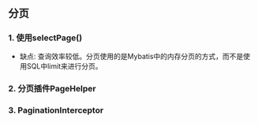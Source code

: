 #

## 分页

### 1. 使用selectPage()

- 缺点:
查询效率较低。分页使用的是Mybatis中的内存分页的方式，而不是使用SQL中limit来进行分页。

### 2. 分页插件PageHelper

### 3. PaginationInterceptor